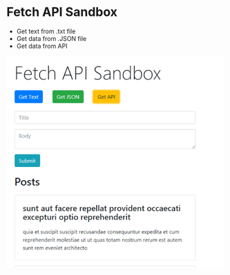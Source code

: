 # Fetch API Sandbox
- Get text from .txt file
- Get data from .JSON file
- Get data from API

<img src="https://github.com/MohammedDeveloper/fetch-api/blob/master/demo.PNG" />
